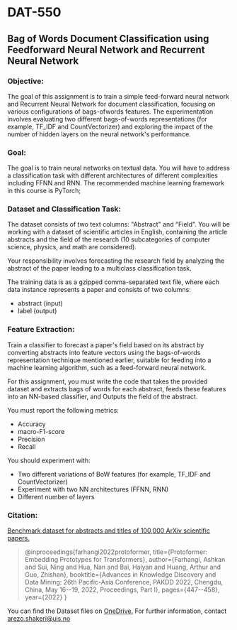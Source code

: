 # DAT-550

## Bag of Words Document Classification using Feedforward Neural Network and Recurrent Neural Network

### Objective: 
The goal of this assignment is to train a simple feed-forward neural network and Recurrent Neural Network for document classification, focusing on various configurations of bags-ofwords features. 
The experimentation involves evaluating two different bags-of-words representations (for example, TF_IDF and CountVectorizer) and exploring the impact of the number
of hidden layers on the neural network's performance.

### Goal: 
The goal is to train neural networks on textual data. You will have to address a classification task with different architectures of different complexities including FFNN and RNN. The recommended machine learning framework in this course is PyTorch;

### Dataset and Classification Task: 
The dataset consists of two text columns: "Abstract" and "Field". You will be working with a dataset of scientific articles in English, containing the article abstracts and the field of the research (10 subcategories of computer science, physics, and math are considered). 

Your responsibility involves forecasting the research field by analyzing the abstract of the paper leading to a multiclass classification task.

The training data is as a gzipped comma-separated text file, where each data instance represents a paper and consists of two columns:
- abstract (input)
- label (output)

### Feature Extraction: 
Train a classifier to forecast a paper's field based on its abstract by converting abstracts into feature vectors using the bags-of-words representation technique mentioned earlier, suitable for feeding into a machine learning algorithm, such as a feed-forward neural network.

For this assignment, you must write the code that takes the provided dataset and extracts bags of words for each abstract, feeds these features into an NN-based classifier, and Outputs the field of the abstract. 

You must report the following metrics: 
- Accuracy
- macro-F1-score
- Precision
- Recall

You should experiment with:
- Two different variations of BoW features (for example, TF_IDF and CountVectorizer)
- Experiment with two NN architectures (FFNN, RNN)
- Different number of layers
  
### Citation: 
[Benchmark dataset for abstracts and titles of 100,000 ArXiv scientific papers.](https://paperswithcode.com/dataset/arxiv-10)
>@inproceedings{farhangi2022protoformer,
>  title={Protoformer: Embedding Prototypes for Transformers},
>  author={Farhangi, Ashkan and Sui, Ning and Hua, Nan and Bai, Haiyan and Huang, Arthur and Guo, Zhishan},
>  booktitle={Advances in Knowledge Discovery and Data Mining: 26th Pacific-Asia Conference, PAKDD 2022, Chengdu, China, May 16--19, 2022, Proceedings, Part I},
>  pages={447--458},
>  year={2022}
>}


You can find the Dataset files on [OneDrive.](https://liveuis-my.sharepoint.com/:u:/g/personal/2926110_uis_no/EShorcz3759Jr_3SEm0B1BUBy4PQKFml6DFbyuwozcor_w?e=3mU0TA)
For further information, contact arezo.shakeri@uis.no 
